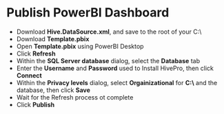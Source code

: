 # Publish PowerBI Dashboard

- Download **Hive.DataSource.xml**, and save to the root of your C:\
- Download **Template.pbix**
- Open **Template.pbix** using PowerBI Desktop
- Click **Refresh**
- Within the **SQL Server database** dialog, select the **Database** tab
- Enter the **Username** and **Password** used to Install HivePro, then click **Connect**
- Within the **Privacy levels** dialog, select **Orgainizational** for **C:\\** and the database, then click **Save**
- Wait for the Refresh process ot complete
- Click **Publish**
